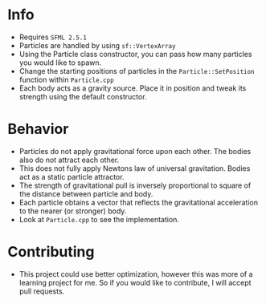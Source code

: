 # Info
* Requires `SFML 2.5.1`
* Particles are handled by using `sf::VertexArray`
* Using the Particle class constructor, you can pass how many particles you would like to spawn.
* Change the starting positions of particles in the `Particle::SetPosition` function within `Particle.cpp`
* Each body acts as a gravity source. Place it in position and tweak its strength using the default constructor.

# Behavior 
* Particles do not apply gravitational force upon each other. The bodies also do not attract each other.
* This does not fully apply Newtons law of universal gravitation. Bodies act as a static particle attractor.
* The strength of gravitational pull is inversely proportional to square of the distance between particle and body.
* Each particle obtains a vector that reflects the gravitational acceleration to the nearer (or stronger) body.
* Look at `Particle.cpp` to see the implementation.

# Contributing
* This project could use better optimization, however this was more of a learning project for me. So if you would like to contribute, I will accept pull requests.
